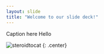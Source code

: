 ```yaml
---
layout: slide
title: "Welcome to our slide deck!"
---
```


Caption here Hello

![steroidtocat](https://octodex.github.com/images/steroidtocat.png)
{: .center}
